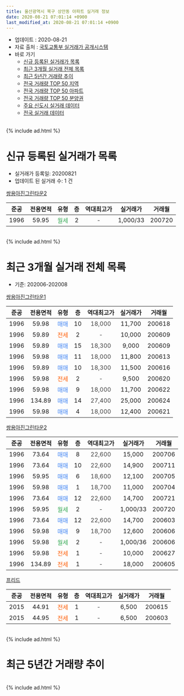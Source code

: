 ```yaml
---
title: 울산광역시 북구 상안동 아파트 실거래 정보
date: 2020-08-21 07:01:14 +0900
last_modified_at: 2020-08-21 07:01:14 +0900
---
```


* 업데이트 : 2020-08-21
* 자료 출처 : [국토교통부 실거래가 공개시스템](http://rt.molit.go.kr)
* 바로 가기
    * [신규 등록된 실거래가 목록](#신규-등록된-실거래가-목록)
    * [최근 3개월 실거래 전체 목록](#최근-3개월-실거래-전체-목록)
    * [최근 5년간 거래량 추이](#최근-5년간-거래량-추이)
    * [전국 거래량 TOP 50 지역](https://inasie.github.io/apt-trade-info/최근-3개월-전국에서-가장-거래가-많이-발생한-지역)
    * [전국 거래량 TOP 50 아파트](https://inasie.github.io/apt-trade-info/최근-3개월-전국에서-가장-거래가-많이-발생한-아파트)
    * [전국 거래량 TOP 50 분양권](https://inasie.github.io/apt-trade-info/최근-3개월-전국에서-가장-거래가-많이-발생한-분양권)
    * [주요 신도시 실거래 데이터](https://inasie.github.io/apt-trade-info/주요-신도시)
    * [전국 실거래 데이터](https://inasie.github.io/apt-trade-info/전국)
<br>
{% include ad.html %}
<br>

# 신규 등록된 실거래가 목록
* 실거래가 등록일: 20200821
* 업데이트 된 실거래 수: 1 건


[쌍용아진그린타운2](https://search.naver.com/search.naver?query=%EC%9A%B8%EC%82%B0%EA%B4%91%EC%97%AD%EC%8B%9C+%EB%B6%81%EA%B5%AC+%EC%83%81%EC%95%88%EB%8F%99+%EC%8C%8D%EC%9A%A9%EC%95%84%EC%A7%84%EA%B7%B8%EB%A6%B0%ED%83%80%EC%9A%B42)

|준공|전용면적|유형|층|역대최고가|실거래가|거래월|
|:---:|:---:|:---:|:---:|:---:|:---:|:---:|
|1996|59.95|<span style="color:#34a853">월세</span>|2|<span style="color:#444444">-</span>|1,000/33|200720|


<br>
{% include ad.html %}
<br>

# 최근 3개월 실거래 전체 목록
* 기준: 202006-202008


[쌍용아진그린타운1](https://search.naver.com/search.naver?query=%EC%9A%B8%EC%82%B0%EA%B4%91%EC%97%AD%EC%8B%9C+%EB%B6%81%EA%B5%AC+%EC%83%81%EC%95%88%EB%8F%99+%EC%8C%8D%EC%9A%A9%EC%95%84%EC%A7%84%EA%B7%B8%EB%A6%B0%ED%83%80%EC%9A%B41)

|준공|전용면적|유형|층|역대최고가|실거래가|거래월|
|:---:|:---:|:---:|:---:|:---:|:---:|:---:|
|1996|59.98|<span style="color:#4285f3">매매</span>|10|<span style="color:#444444">18,000</span>|11,700|200618|
|1996|59.89|<span style="color:#ff5a00">전세</span>|2|<span style="color:#444444">-</span>|10,000|200609|
|1996|59.89|<span style="color:#4285f3">매매</span>|15|<span style="color:#444444">18,300</span>|9,000|200609|
|1996|59.98|<span style="color:#4285f3">매매</span>|11|<span style="color:#444444">18,000</span>|11,800|200613|
|1996|59.89|<span style="color:#4285f3">매매</span>|10|<span style="color:#444444">18,300</span>|11,500|200616|
|1996|59.98|<span style="color:#ff5a00">전세</span>|2|<span style="color:#444444">-</span>|9,500|200620|
|1996|59.98|<span style="color:#4285f3">매매</span>|9|<span style="color:#444444">18,000</span>|11,700|200622|
|1996|134.89|<span style="color:#4285f3">매매</span>|14|<span style="color:#444444">27,400</span>|25,000|200624|
|1996|59.98|<span style="color:#4285f3">매매</span>|4|<span style="color:#444444">18,000</span>|12,400|200621|

[쌍용아진그린타운2](https://search.naver.com/search.naver?query=%EC%9A%B8%EC%82%B0%EA%B4%91%EC%97%AD%EC%8B%9C+%EB%B6%81%EA%B5%AC+%EC%83%81%EC%95%88%EB%8F%99+%EC%8C%8D%EC%9A%A9%EC%95%84%EC%A7%84%EA%B7%B8%EB%A6%B0%ED%83%80%EC%9A%B42)

|준공|전용면적|유형|층|역대최고가|실거래가|거래월|
|:---:|:---:|:---:|:---:|:---:|:---:|:---:|
|1996|73.64|<span style="color:#4285f3">매매</span>|8|<span style="color:#444444">22,600</span>|15,000|200706|
|1996|73.64|<span style="color:#4285f3">매매</span>|10|<span style="color:#444444">22,600</span>|14,900|200711|
|1996|59.95|<span style="color:#4285f3">매매</span>|6|<span style="color:#444444">18,600</span>|12,100|200705|
|1996|59.98|<span style="color:#4285f3">매매</span>|1|<span style="color:#444444">18,700</span>|11,000|200704|
|1996|73.64|<span style="color:#4285f3">매매</span>|12|<span style="color:#444444">22,600</span>|14,700|200721|
|1996|59.95|<span style="color:#34a853">월세</span>|2|<span style="color:#444444">-</span>|1,000/33|200720|
|1996|73.64|<span style="color:#4285f3">매매</span>|12|<span style="color:#444444">22,600</span>|14,700|200603|
|1996|59.98|<span style="color:#4285f3">매매</span>|9|<span style="color:#444444">18,700</span>|12,600|200606|
|1996|59.98|<span style="color:#34a853">월세</span>|2|<span style="color:#444444">-</span>|1,000/36|200606|
|1996|59.98|<span style="color:#ff5a00">전세</span>|1|<span style="color:#444444">-</span>|10,000|200627|
|1996|134.89|<span style="color:#ff5a00">전세</span>|1|<span style="color:#444444">-</span>|18,000|200605|

[프리드](https://search.naver.com/search.naver?query=%EC%9A%B8%EC%82%B0%EA%B4%91%EC%97%AD%EC%8B%9C+%EB%B6%81%EA%B5%AC+%EC%83%81%EC%95%88%EB%8F%99+%ED%94%84%EB%A6%AC%EB%93%9C)

|준공|전용면적|유형|층|역대최고가|실거래가|거래월|
|:---:|:---:|:---:|:---:|:---:|:---:|:---:|
|2015|44.91|<span style="color:#ff5a00">전세</span>|1|<span style="color:#444444">-</span>|6,500|200615|
|2015|44.95|<span style="color:#ff5a00">전세</span>|1|<span style="color:#444444">-</span>|6,500|200603|


<br>
{% include ad.html %}
<br>

# 최근 5년간 거래량 추이


<div style="width:100%;">
    <canvas id="deal_progress" height="200"></canvas>
</div>

<script>
new Chart(document.getElementById("deal_progress"), {
    type: 'line',
    data: {
        labels: ['201508','201509','201510','201511','201512','201601','201602','201603','201604','201605','201606','201607','201608','201609','201610','201611','201612','201701','201702','201703','201704','201705','201706','201707','201708','201709','201710','201711','201712','201801','201802','201803','201804','201805','201806','201807','201808','201809','201810','201811','201812','201901','201902','201903','201904','201905','201906','201907','201908','201909','201910','201911','201912','202001','202002','202003','202004','202005','202006','202007','202008'],
        datasets: [{
            label: '매매',
            pointRadius: 1,
            data: [14, 16, 15, 15, 8, 2, 6, 12, 5, 16, 6, 5, 8, 5, 9, 5, 5, 6, 9, 7, 7, 11, 10, 9, 8, 9, 4, 5, 3, 5, 9, 12, 11, 9, 8, 7, 7, 7, 4, 4, 9, 6, 5, 5, 6, 9, 4, 7, 8, 13, 11, 23, 7, 10, 7, 8, 2, 7, 9, 5, 0],
            borderColor: "rgba(255, 201, 14, 1)",
            backgroundColor: "rgba(255, 201, 14, 0.5)",
            fill: false,
            lineTension: 0
        },{
            label: '전월세',
            pointRadius: 1,
            data: [13, 20, 11, 3, 6, 8, 3, 12, 6, 8, 5, 5, 6, 6, 6, 5, 7, 3, 6, 5, 4, 4, 2, 3, 3, 10, 2, 7, 6, 8, 6, 7, 8, 10, 8, 9, 9, 5, 9, 9, 2, 4, 9, 16, 12, 8, 12, 8, 13, 12, 12, 13, 19, 10, 7, 9, 6, 9, 7, 1, 0],
            borderColor: "rgba(0, 141, 185, 1)",
            backgroundColor: "rgba(0, 141, 185, 0.5)",
            fill: false,
            lineTension: 0
        }
        ]
    },
    options: {
        responsive: true,
        title: {
            display: false
        },
        tooltips: {
            mode: 'index',
            intersect: false
        },
        hover: {
            mode: 'nearest',
            intersect: true
        },
        scales: {
            xAxes: [{
                display: true,
                scaleLabel: {
                    display: true,
                    labelString: '년/월'
                }
            }],
            yAxes: [{
                display: true,
                ticks: {
                    suggestedMin: 0,
                },
                scaleLabel: {
                    display: true,
                    labelString: '실거래 수'
                }
            }]
        }
    }
});

</script>


<br>
{% include ad.html %}
<br>

